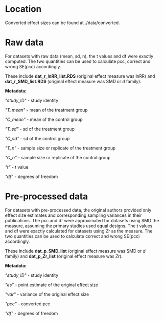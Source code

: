 # Location
Converted effect sizes can be found at ./data/converted.

# Raw data
For datasets with raw data (mean, sd, n), the t values and df were exactly computed. The two quantities can be used to calculate pcc, correct and wrong SE(pcc) accordingly.

These include **dat_r_lnRR_list.RDS** (original effect measure was lnRR) and **dat_r_SMD_list.RDS** (original effect measure was SMD or *d* family).

**Metadata:**

*"study_ID"* - study identity

*"T_mean"* - mean of the treatment group

*"C_mean"* - mean of the control group

*"T_sd"* - sd of the treatment group 

*"C_sd"* - sd of the control group

*"T_n"*  - sample size or replicate of the treatment group

*"C_n"* - sample size or replicate of the control group

*"t"* - t value

*"df"* - degrees of freedom


# Pre-processed data
For datasets with pre-processed data, the original authors provided only effect size estimates and corresponding sampling variances in their publications. 
The pcc and df were approximated for datasets using SMD the measure, assuming the primary studies used equal designs. The t values and df were exactly calculated for datasets using *Zr* as the measure. The two quantities can be used to calculate correct and wrong SE(pcc) accordingly.

These include **dat_p_SMD_list** (original effect measure was SMD or *d* family) and **dat_p_Zr_list** (original effect measure was *Zr*).

**Metadata:**

*"study_ID"* - study identity

*"es"* - point estimate of the original effect size 

*"var"* - variance of the original effect size

*"pcc"* - converted pcc    

*"df"* - degrees of freedom

